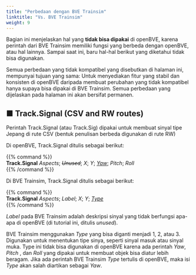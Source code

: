 ```yaml
---
title: "Perbedaan dengan BVE Trainsim"
linktitle: "Vs. BVE Trainsim"
weight: 9
---
```


Bagian ini menjelaskan hal yang **tidak bisa dipakai** di openBVE, karena perintah dari BVE Trainsim memiliki fungsi yang berbeda dengan openBVE, atau hal lainnya. Sampai saat ini, baru hal-hal berikut yang diketahui tidak bisa digunakan.

Semua perbedaan yang tidak kompatibel yang disebutkan di halaman ini, mempunyai tujuan yang sama: Untuk menyediakan fitur yang stabil dan konsisten di openBVE daripada membuat perubahan yang tidak kompatibel hanya supaya bisa dipakai di BVE Trainsim. Semua perbedaan yang dijelaskan pada halaman ini akan bersifat permanen.

## ■ Track.Signal  (CSV and RW routes)

Perintah Track.Signal (atau Track.Sig) dipakai untuk membuat sinyal tipe Jepang di rute CSV  (bentuk penulisan berbeda digunakan di rute RW)

Di openBVE, Track.Signal ditulis sebagai berikut:

{{% command %}}  
**Track.Signal** *Aspects*; *~~Unused~~*; *X*; *Y*; <u>*Yaw*</u>; *Pitch*; *Roll*  
{{% /command %}}

Di BVE Trainsim, Track.Signal ditulis sebagai berikut:

{{% command %}}  
**Track.Signal** *Aspects*; *Label*; *X*; *Y*; <u>*Type*</u>  
{{% /command %}}

*Label* pada BVE Trainsim adalah deskripsi sinyal yang tidak berfungsi apa-apa di openBVE (di tutorial ini, ditulis *unused*).

BVE Trainsim menggunakan *Type* yang bisa diganti menjadi 1, 2, atau 3. Digunakan untuk menentukan tipe sinya, seperti sinyal masuk atau sinyal muka. Type ini tidak bisa digunakan di openBVE karena ada perintah *Yaw*, *Pitch* , dan *Roll* yang dipakai untuk membuat objek bisa diatur lebih beragam. Jika ada perintah BVE Trainsim *Type* tertulis di openBVE, maka isi *Type* akan salah diartikan sebagai *Yaw*.
